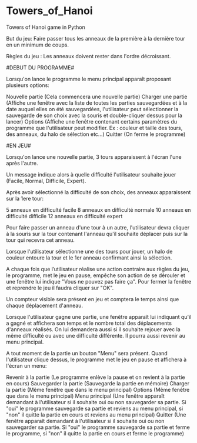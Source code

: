 Towers_of_Hanoi
===============

Towers of Hanoi game in Python


But du jeu: Faire passer tous les anneaux de la première à la dernière tour en un minimum de coups.

Règles du jeu : Les anneaux doivent rester dans l'ordre décroissant.


#DEBUT DU PROGRAMME#

Lorsqu'on lance le programme le menu principal apparaît proposant plusieurs options:

Nouvelle partie (Cela commencera une nouvelle partie)
Charger une partie (Affiche une fenêtre avec la liste de toutes les parties sauvegardées et à la date auquel elles on été sauvegardées, l'utilisateur peut sélectionner la sauvegarde de son choix avec la souris et double-cliquer dessus pour la lancer)
Options (Affiche une fenêtre contenant certains paramètres du programme que l'utilisateur peut modifier. Ex : couleur et taille des tours, des anneaux, du halo de sélection etc...)
Quitter (On ferme le programme)

#EN JEU#

Lorsqu'on lance une nouvelle partie, 3 tours apparaissent à l'écran l'une après l'autre.

Un message indique alors à quelle difficulté l'utilisateur souhaite jouer (Facile, Normal, Difficile, Expert).

Après avoir sélectionné la difficulté de son choix, des anneaux apparaissent sur la 1ere tour:

5 anneaux en difficulté facile
8 anneaux en difficulté normale
10 anneaux en difficulté difficile
12 anneaux en difficulté expert

Pour faire passer un anneau d'une tour à un autre, l'utilisateur devra cliquer à la souris sur la tour contenant l'anneau qu'il souhaite déplacer puis sur la tour qui recevra cet anneau.

Lorsque l'utilisateur sélectionne une des tours pour jouer, un halo de couleur entoure la tour et le 1er anneau confirmant ainsi la sélection.

A chaque fois que l’utilisateur réalise une action contraire aux règles du jeu, le programme, met le jeu en pause, empêche son action de se dérouler et une fenêtre lui indique "Vous ne pouvez pas faire ça". Pour fermer la fenêtre et reprendre le jeu il faudra cliquer sur "OK".

Un compteur visible sera présent en jeu et comptera le temps ainsi que chaque déplacement d'anneau.

Lorsque l'utilisateur gagne une partie, une fenêtre apparaît lui indiquant qu'il a gagné et affichera son temps et le nombre total des déplacements d'anneaux réalisés. On lui demandera aussi si il souhaite rejouer avec la même difficulté ou avec une difficulté différente. Il pourra aussi revenir au menu principal.

A tout moment de la partie un bouton "Menu" sera présent. Quand l'utilisateur clique dessus, le programme met le jeu en pause et affichera à l'écran un menu:

Revenir à la partie (Le programme enlève la pause et on revient à la partie en cours)
Sauvegarder la partie (Sauvegarde la partie en mémoire)
Charger la partie (Même fenêtre que dans le menu principal)
Options (Même fenêtre que dans le menu principal)
Menu principal (Une fenêtre apparaît demandant à l'utilisateur si il souhaite oui ou non sauvegarder sa partie. Si "oui" le programme sauvegarde sa partie et reviens au menu principal, si  "non" il quitte la partie en cours et reviens au menu principal)
Quitter (Une fenêtre apparaît demandant à l'utilisateur si il souhaite oui ou non sauvegarder sa partie. Si "oui" le programme sauvegarde sa partie et ferme le programme, si  "non" il quitte la partie en cours et ferme le programme)
